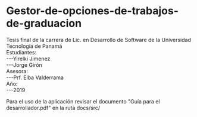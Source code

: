 # Gestor-de-opciones-de-trabajos-de-graduacion<br>
Tesis final de la carrera de Lic. en Desarrollo de Software de la Universidad Tecnología de Panamá<br>
Estudiantes:<br>
---Yirelki Jimenez<br>
---Jorge Girón<br>
Asesora:<br>
---Prf. Elba Valderrama<br>
Año:<br>
---2019



Para el uso de la aplicación revisar el documento "Guía para el desarrollador.pdf" en la ruta docs/src/
